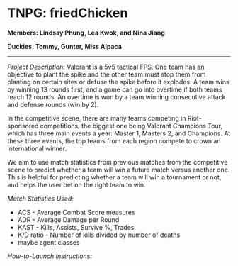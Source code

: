 # TNPG: friedChicken

**Members: Lindsay Phung, Lea Kwok, and Nina Jiang**

**Duckies: Tommy, Gunter, Miss Alpaca**

---

*Project Description:*
Valorant is a 5v5 tactical FPS. One team has an objective to plant the spike and the other team must stop them from planting on certain sites or defuse the spike before it explodes. A team wins by winning 13 rounds first, and a game can go into overtime if both teams reach 12 rounds. An overtime is won by a team winning consecutive attack and defense rounds (win by 2).

In the competitive scene, there are many teams competing in Riot-sponsored competitions, the biggest one being Valorant Champions Tour, which has three main events a year: Master 1, Masters 2, and Champions. At these three events, the top teams from each region compete to crown an international winner.

We aim to use match statistics from previous matches from the competitive scene to predict whether a team will win a future match versus another one. This is helpful for predicting whether a team will win a tournament or not, and helps the user bet on the right team to win.  

*Match Statistics Used:*
 * ACS - Average Combat Score measures
 * ADR - Average Damage per Round
 * KAST - Kills, Assists, Survive %, Trades
 * K/D ratio - Number of kills divided by number of deaths
 * maybe agent classes

*How-to-Launch Instructions:*
